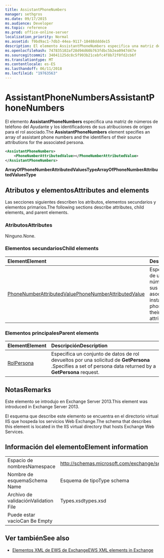 ```yaml
---
title: AssistantPhoneNumbers
manager: sethgros
ms.date: 09/17/2015
ms.audience: Developer
ms.topic: reference
ms.prod: office-online-server
localization_priority: Normal
ms.assetid: f9bd9ac1-7db3-44ea-9117-18488dddde15
description: El elemento AssistantPhoneNumbers especifica una matriz de números de teléfono del Ayudante y los identificadores de sus atribuciones de origen para el rol asociado.
ms.openlocfilehash: 747835102af28d94d60b763fdbc5b2ea0947d47e
ms.sourcegitcommit: 34041125dc8c5f993b21cebfc4f8b72f0fd2cb6f
ms.translationtype: MT
ms.contentlocale: es-ES
ms.lasthandoff: 06/11/2018
ms.locfileid: "19763563"
---
```

# <a name="assistantphonenumbers"></a><span data-ttu-id="644a2-103">AssistantPhoneNumbers</span><span class="sxs-lookup"><span data-stu-id="644a2-103">AssistantPhoneNumbers</span></span>

<span data-ttu-id="644a2-104">El elemento **AssistantPhoneNumbers** especifica una matriz de números de teléfono del Ayudante y los identificadores de sus atribuciones de origen para el rol asociado.</span><span class="sxs-lookup"><span data-stu-id="644a2-104">The **AssistantPhoneNumbers** element specifies an array of assistant phone numbers and the identifiers of their source attributions for the associated persona.</span></span> 
  
```XML
<AssistantPhoneNumbers>
    <PhoneNumberAttributedValue></PhoneNumberAttributedValue>
</AssistantPhoneNumbers>
```

 <span data-ttu-id="644a2-105">**ArrayOfPhoneNumberAttributedValuesType**</span><span class="sxs-lookup"><span data-stu-id="644a2-105">**ArrayOfPhoneNumberAttributedValuesType**</span></span>
## <a name="attributes-and-elements"></a><span data-ttu-id="644a2-106">Atributos y elementos</span><span class="sxs-lookup"><span data-stu-id="644a2-106">Attributes and elements</span></span>

<span data-ttu-id="644a2-107">Las secciones siguientes describen los atributos, elementos secundarios y elementos primarios.</span><span class="sxs-lookup"><span data-stu-id="644a2-107">The following sections describe attributes, child elements, and parent elements.</span></span>
  
### <a name="attributes"></a><span data-ttu-id="644a2-108">Atributos</span><span class="sxs-lookup"><span data-stu-id="644a2-108">Attributes</span></span>

<span data-ttu-id="644a2-109">Ninguno.</span><span class="sxs-lookup"><span data-stu-id="644a2-109">None.</span></span>
  
### <a name="child-elements"></a><span data-ttu-id="644a2-110">Elementos secundarios</span><span class="sxs-lookup"><span data-stu-id="644a2-110">Child elements</span></span>

|<span data-ttu-id="644a2-111">**Element**</span><span class="sxs-lookup"><span data-stu-id="644a2-111">**Element**</span></span>|<span data-ttu-id="644a2-112">**Descripción**</span><span class="sxs-lookup"><span data-stu-id="644a2-112">**Description**</span></span>|
|:-----|:-----|
|[<span data-ttu-id="644a2-113">PhoneNumberAttributedValue</span><span class="sxs-lookup"><span data-stu-id="644a2-113">PhoneNumberAttributedValue</span></span>](phonenumberattributedvalue.md) <br/> |<span data-ttu-id="644a2-114">Especifica una instancia de una matriz de números de teléfono y sus atribuciones asociados.</span><span class="sxs-lookup"><span data-stu-id="644a2-114">Specifies an instance of an array of phone numbers and their associated attributions.</span></span>  <br/> |
   
### <a name="parent-elements"></a><span data-ttu-id="644a2-115">Elementos principales</span><span class="sxs-lookup"><span data-stu-id="644a2-115">Parent elements</span></span>

|<span data-ttu-id="644a2-116">**Element**</span><span class="sxs-lookup"><span data-stu-id="644a2-116">**Element**</span></span>|<span data-ttu-id="644a2-117">**Descripción**</span><span class="sxs-lookup"><span data-stu-id="644a2-117">**Description**</span></span>|
|:-----|:-----|
|[<span data-ttu-id="644a2-118">Rol</span><span class="sxs-lookup"><span data-stu-id="644a2-118">Persona</span></span>](persona.md) <br/> |<span data-ttu-id="644a2-119">Especifica un conjunto de datos de rol devueltos por una solicitud de **GetPersona** .</span><span class="sxs-lookup"><span data-stu-id="644a2-119">Specifies a set of persona data returned by a **GetPersona** request.</span></span>  <br/> |
   
## <a name="remarks"></a><span data-ttu-id="644a2-120">Notas</span><span class="sxs-lookup"><span data-stu-id="644a2-120">Remarks</span></span>

<span data-ttu-id="644a2-121">Este elemento se introdujo en Exchange Server 2013.</span><span class="sxs-lookup"><span data-stu-id="644a2-121">This element was introduced in Exchange Server 2013.</span></span>
  
<span data-ttu-id="644a2-122">El esquema que describe este elemento se encuentra en el directorio virtual IIS que hospeda los servicios Web Exchange.</span><span class="sxs-lookup"><span data-stu-id="644a2-122">The schema that describes this element is located in the IIS virtual directory that hosts Exchange Web Services.</span></span>
  
## <a name="element-information"></a><span data-ttu-id="644a2-123">Información del elemento</span><span class="sxs-lookup"><span data-stu-id="644a2-123">Element information</span></span>

|||
|:-----|:-----|
|<span data-ttu-id="644a2-124">Espacio de nombres</span><span class="sxs-lookup"><span data-stu-id="644a2-124">Namespace</span></span>  <br/> |http://schemas.microsoft.com/exchange/services/2006/types  <br/> |
|<span data-ttu-id="644a2-125">Nombre de esquema</span><span class="sxs-lookup"><span data-stu-id="644a2-125">Schema Name</span></span>  <br/> |<span data-ttu-id="644a2-126">Esquema de tipo</span><span class="sxs-lookup"><span data-stu-id="644a2-126">Type schema</span></span>  <br/> |
|<span data-ttu-id="644a2-127">Archivo de validación</span><span class="sxs-lookup"><span data-stu-id="644a2-127">Validation File</span></span>  <br/> |<span data-ttu-id="644a2-128">Types.xsd</span><span class="sxs-lookup"><span data-stu-id="644a2-128">types.xsd</span></span>  <br/> |
|<span data-ttu-id="644a2-129">Puede estar vacío</span><span class="sxs-lookup"><span data-stu-id="644a2-129">Can Be Empty</span></span>  <br/> ||
   
## <a name="see-also"></a><span data-ttu-id="644a2-130">Ver también</span><span class="sxs-lookup"><span data-stu-id="644a2-130">See also</span></span>

- [<span data-ttu-id="644a2-131">Elementos XML de EWS de Exchange</span><span class="sxs-lookup"><span data-stu-id="644a2-131">EWS XML elements in Exchange</span></span>](ews-xml-elements-in-exchange.md)

